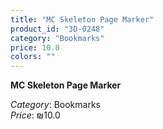 ```yaml
---
title: "MC Skeleton Page Marker"
product_id: "3D-0248"
category: "Bookmarks"
price: 10.0
colors: ""
---
```


**MC Skeleton Page Marker**

*Category*: Bookmarks  
*Price*: ₪10.0

